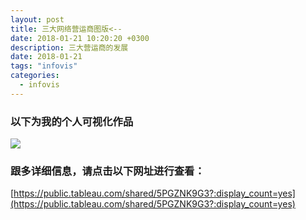 ```yaml
---
layout: post
title: 三大网络营运商图版<--
date: 2018-01-21 10:20:20 +0300
description: 三大营运商的发展
date: 2018-01-21
tags: "infovis"
categories:
  - infovis
---
```


### 以下为我的个人可视化作品

![](可视化作品图.png)

### 跟多详细信息，请点击以下网址进行查看：
[https://public.tableau.com/shared/5PGZNK9G3?:display_count=yes](https://public.tableau.com/shared/5PGZNK9G3?:display_count=yes)
